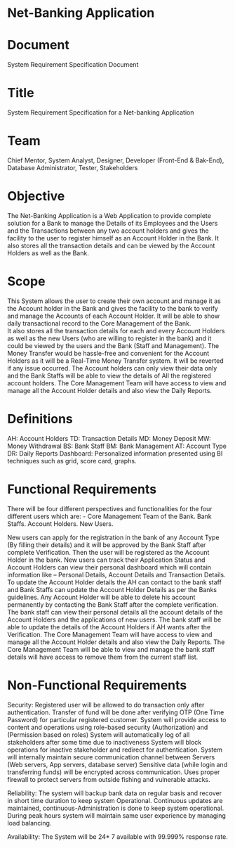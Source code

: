# Net-Banking Application

# Document
System Requirement Specification Document

# Title 
System Requirement Specification for a Net-banking Application

# Team 
Chief Mentor, System Analyst, Designer, Developer (Front-End & Bak-End), Database Administrator, Tester, Stakeholders

# Objective
The Net-Banking Application is a Web Application to provide complete solution for a Bank to manage the Details of its Employees and the Users and the Transactions between any two account holders and gives the facility to the user to register himself as an Account Holder in the Bank.
It also stores all the transaction details and can be viewed by the Account Holders as well as the Bank.


# Scope
This System allows the user to create their own account and manage it as the Account holder in the Bank and gives the facility to the bank to verify and manage the Accounts of each Account Holder.
It will be able to show daily transactional record to the Core Management of the Bank.   
It also stores all the transaction details for each and every Account Holders as well as the new Users (who are willing to register in the bank) and it could be viewed by the users and the Bank (Staff and Management).
The Money Transfer would be hassle-free and convenient for the Account Holders as it will be a Real-Time Money Transfer system. It will be reverted if any issue occurred.
The Account holders can only view their data only and the Bank Staffs will be able to view the details of All the registered account holders.
The Core Management Team will have access to view and manage all the Account Holder details and also view the Daily Reports.


# Definitions
AH: Account Holders
TD: Transaction Details
MD: Money Deposit
MW: Money Withdrawal
BS: Bank Staff
BM: Bank Management
AT: Account Type
DR: Daily Reports
Dashboard: Personalized information presented using BI techniques such as grid, score card, graphs. 

# Functional Requirements
There will be four different perspectives and functionalities for the four different users which are: -
Core Management Team of the Bank.
Bank Staffs.
Account Holders.
New Users.

New users can apply for the registration in the bank of any Account Type (By filling their details) and it will be approved by the Bank Staff after complete Verification. Then the user will be registered as the Account Holder in the bank.
New users can track their Application Status and Account Holders can view their personal dashboard which will contain information like – Personal Details, Account Details and Transaction Details.
To update the Account Holder details the AH can contact to the bank staff and Bank Staffs can update the Account Holder Details as per the Banks guidelines.
Any Account Holder will be able to delete his account permanently by contacting the Bank Staff after the complete verification.
The bank staff can view their personal details all the account details of the Account Holders and the applications of new users.
The bank staff will be able to update the details of the Account Holders if AH wants after the Verification.
The Core Management Team will have access to view and manage all the Account Holder details and also view the Daily Reports.
The Core Management Team will be able to view and manage the bank staff details will have access to remove them from the current staff list.  

# Non-Functional Requirements
Security:
Registered user will be allowed to do transaction only after authentication.
Transfer of fund will be done after verifying OTP (One Time Password) for particular registered customer.
System will provide access to content and operations using role-based security (Authorization) and (Permission based on roles)
System will automatically log of all stakeholders after some time due to inactiveness
System will block operations for inactive stakeholder and redirect for authentication.
System will internally maintain secure communication channel between Servers
(Web servers, App servers, database server)
Sensitive data (while login and transferring funds) will be encrypted across communication.
Uses proper firewall to protect servers from outside fishing and vulnerable attacks.

Reliability:
The system will backup bank data on regular basis and recover in short time duration to keep system Operational.
Continuous updates are maintained, continuous-Administration is done to keep system operational. 
During peak hours system will maintain same user experience by managing load balancing.

Availability:
 The System will be 24* 7 available with 99.999% response rate.





